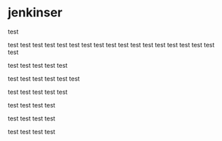 # jenkinser

test

test
test
test
test
test
test
test
test
test
test
test
test
test
test
test
test
test
test

test
test
test
test
test

test
test
test
test
test
test

test
test
test
test
test

test
test
test
test

test
test
test
test

test
test
test
test
